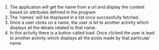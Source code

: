 
1.  The application will get the name from a url and display the content based on attributes defined in the program 
2.  The 'names' will be displayed in a list once successfully fetched. 
3.  Once a user clicks on a name, the user is let to another activity which displays all the details related to that name. 
4.  In this activity there is a button called load. Once clicked the user is lead to another activity which displays all the posts made by that particular name.  
